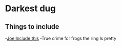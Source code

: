 # Darkest dug
## Things to include 
-[Joe Include this](https://sketchfab.com/3d-models/capybara-low-poly-2b9e0100da7245079fa3d54eedd81030)
-True crime for frogs
the ring Is pretty









